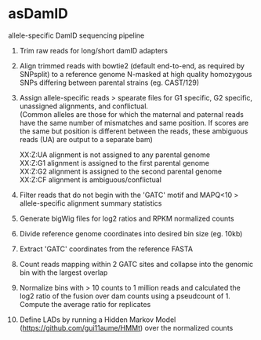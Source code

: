 # asDamID
allele-specific DamID sequencing pipeline

1. Trim raw reads for long/short damID adapters

2. Align trimmed reads with bowtie2 (default end-to-end, as required by SNPsplit) to a reference genome N-masked at high quality homozygous SNPs differing between parental strains (eg. CAST/129)

3. Assign allele-specific reads > spearate files for G1 specific, G2 specific, unassigned alignments, and conflictual.  
(Common alleles are those for which the maternal and paternal reads have the same number of mismatches and same position. If scores are the same but position is different between the reads, these ambiguous reads (UA) are output to a separate bam)  

    XX:Z:UA alignment is not assigned to any parental genome  
    XX:Z:G1 alignment is assigned to the first parental genome  
    XX:Z:G2 alignment is assigned to the second parental genome  
    XX:Z:CF alignment is ambiguous/conflictual

4. Filter reads that do not begin with the 'GATC' motif and MAPQ<10 > allele-specific alignment summary statistics

5. Generate bigWig files for log2 ratios and RPKM normalized counts

6. Divide reference genome coordinates into desired bin size (eg. 10kb)

7. Extract 'GATC' coordinates from the reference FASTA

8. Count reads mapping within 2 GATC sites and collapse into the genomic bin with the largest overlap

9. Normalize bins with > 10 counts to 1 million reads and calculated the log2 ratio of the fusion over dam counts using a pseudcount of 1. Compute the average ratio for replicates

10. Define LADs by running a Hidden Markov Model (https://github.com/gui11aume/HMMt) over the normalized counts
